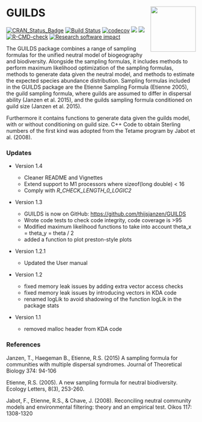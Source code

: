 # GUILDS <img src="pics/guilds_sticker.png" align="right" width="120" />
[![CRAN_Status_Badge](http://www.r-pkg.org/badges/version/GUILDS)](https://cran.r-project.org/package=GUILDS)
[![Build Status](https://travis-ci.org/thijsjanzen/GUILDS.svg?branch=master)](https://travis-ci.org/thijsjanzen/GUILDS)
[![codecov](https://codecov.io/gh/thijsjanzen/GUILDS/branch/master/graph/badge.svg)](https://app.codecov.io/gh/thijsjanzen/GUILDS)
[![](http://cranlogs.r-pkg.org/badges/grand-total/GUILDS)](https://cran.r-project.org/package=GUILDS)
[![](http://cranlogs.r-pkg.org/badges/GUILDS)](https://cran.r-project.org/package=GUILDS)
[![R-CMD-check](https://github.com/thijsjanzen/GUILDS/workflows/R-CMD-check/badge.svg)](https://github.com/thijsjanzen/GUILDS/actions)
 [![Research software impact](http://depsy.org/api/package/cran/GUILDS/badge.svg)](http://depsy.org/package/r/GUILDS)

The GUILDS package combines a range of sampling formulas for the unified neutral model of biogeography and biodiversity. Alongside the sampling formulas, it includes methods to perform maximum likelihood optimization of the sampling formulas, methods to generate data given the neutral model, and methods to estimate the expected species abundance distribution. Sampling formulas included in the GUILDS package are the Etienne Sampling Formula (Etienne 2005), the guild sampling formula, where guilds are assumed to differ in dispersal ability (Janzen et al. 2015), and the guilds sampling formula conditioned on guild size (Janzen et al. 2015).

Furthermore it contains functions to generate data given the guilds model, with or without conditioning on guild size. C++ Code to obtain Sterling numbers of the first kind was adopted from the Tetame program by Jabot et al. (2008). 

### Updates
- Version 1.4
  - Cleaner README and Vignettes
  - Extend support to M1 processors where sizeof(long double) < 16
  - Comply with _R_CHECK_LENGTH_0_LOGIC2_ 


- Version 1.3
  - GUILDS is now on GitHub: https://github.com/thijsjanzen/GUILDS
  - Wrote code tests to check code integrity, code coverage is >95
  - Modified maximum likelihood functions to take into account theta_x = theta_y = theta / 2
  - added a function to plot preston-style plots
- Version 1.2.1
  - Updated the User manual
- Version 1.2
  - fixed memory leak issues by adding extra vector access checks
  - fixed memory leak issues by introducing vectors in KDA code
  - renamed logLik to avoid shadowing of the function logLik in the package stats
- Version 1.1
  - removed malloc header from KDA code

### References
Janzen, T., Haegeman B., Etienne, R.S. (2015) A sampling formula for communities with multiple dispersal syndromes. Journal of Theoretical Biology 374: 94-106

Etienne, R.S. (2005). A new sampling formula for neutral biodiversity. Ecology Letters, 8(3), 253-260.

Jabot, F., Etienne, R.S., & Chave, J. (2008). Reconciling neutral community models and environmental filtering: theory and an empirical test. Oikos 117: 1308-1320


